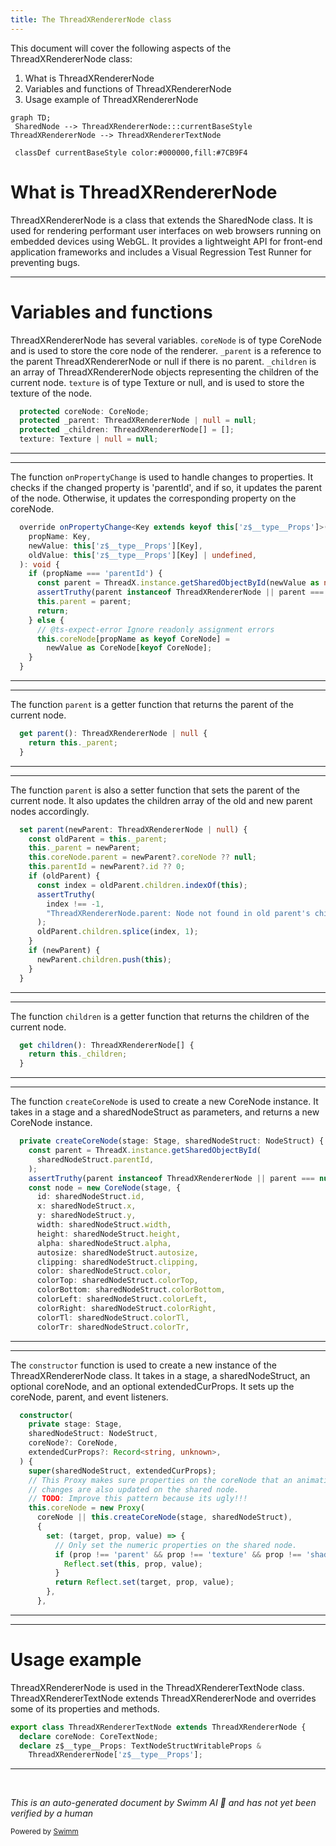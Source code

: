 ```yaml
---
title: The ThreadXRendererNode class
---
```

This document will cover the following aspects of the ThreadXRendererNode class:

1. What is ThreadXRendererNode
2. Variables and functions of ThreadXRendererNode
3. Usage example of ThreadXRendererNode

```mermaid
graph TD;
 SharedNode --> ThreadXRendererNode:::currentBaseStyle
ThreadXRendererNode --> ThreadXRendererTextNode

 classDef currentBaseStyle color:#000000,fill:#7CB9F4
```

# What is ThreadXRendererNode

ThreadXRendererNode is a class that extends the SharedNode class. It is used for rendering performant user interfaces on web browsers running on embedded devices using WebGL. It provides a lightweight API for front-end application frameworks and includes a Visual Regression Test Runner for preventing bugs.

<SwmSnippet path="/src/render-drivers/threadx/worker/ThreadXRendererNode.ts" line="40">

---

# Variables and functions

ThreadXRendererNode has several variables. `coreNode` is of type CoreNode and is used to store the core node of the renderer. `_parent` is a reference to the parent ThreadXRendererNode or null if there is no parent. `_children` is an array of ThreadXRendererNode objects representing the children of the current node. `texture` is of type Texture or null, and is used to store the texture of the node.

```typescript
  protected coreNode: CoreNode;
  protected _parent: ThreadXRendererNode | null = null;
  protected _children: ThreadXRendererNode[] = [];
  texture: Texture | null = null;
```

---

</SwmSnippet>

<SwmSnippet path="/src/render-drivers/threadx/worker/ThreadXRendererNode.ts" line="161">

---

The function `onPropertyChange` is used to handle changes to properties. It checks if the changed property is 'parentId', and if so, it updates the parent of the node. Otherwise, it updates the corresponding property on the coreNode.

```typescript
  override onPropertyChange<Key extends keyof this['z$__type__Props']>(
    propName: Key,
    newValue: this['z$__type__Props'][Key],
    oldValue: this['z$__type__Props'][Key] | undefined,
  ): void {
    if (propName === 'parentId') {
      const parent = ThreadX.instance.getSharedObjectById(newValue as number);
      assertTruthy(parent instanceof ThreadXRendererNode || parent === null);
      this.parent = parent;
      return;
    } else {
      // @ts-expect-error Ignore readonly assignment errors
      this.coreNode[propName as keyof CoreNode] =
        newValue as CoreNode[keyof CoreNode];
    }
  }
```

---

</SwmSnippet>

<SwmSnippet path="/src/render-drivers/threadx/worker/ThreadXRendererNode.ts" line="179">

---

The function `parent` is a getter function that returns the parent of the current node.

```typescript
  get parent(): ThreadXRendererNode | null {
    return this._parent;
  }
```

---

</SwmSnippet>

<SwmSnippet path="/src/render-drivers/threadx/worker/ThreadXRendererNode.ts" line="183">

---

The function `parent` is also a setter function that sets the parent of the current node. It also updates the children array of the old and new parent nodes accordingly.

```typescript
  set parent(newParent: ThreadXRendererNode | null) {
    const oldParent = this._parent;
    this._parent = newParent;
    this.coreNode.parent = newParent?.coreNode ?? null;
    this.parentId = newParent?.id ?? 0;
    if (oldParent) {
      const index = oldParent.children.indexOf(this);
      assertTruthy(
        index !== -1,
        "ThreadXRendererNode.parent: Node not found in old parent's children!",
      );
      oldParent.children.splice(index, 1);
    }
    if (newParent) {
      newParent.children.push(this);
    }
  }
```

---

</SwmSnippet>

<SwmSnippet path="/src/render-drivers/threadx/worker/ThreadXRendererNode.ts" line="201">

---

The function `children` is a getter function that returns the children of the current node.

```typescript
  get children(): ThreadXRendererNode[] {
    return this._children;
  }
```

---

</SwmSnippet>

<SwmSnippet path="/src/render-drivers/threadx/worker/ThreadXRendererNode.ts" line="206">

---

The function `createCoreNode` is used to create a new CoreNode instance. It takes in a stage and a sharedNodeStruct as parameters, and returns a new CoreNode instance.

```typescript
  private createCoreNode(stage: Stage, sharedNodeStruct: NodeStruct) {
    const parent = ThreadX.instance.getSharedObjectById(
      sharedNodeStruct.parentId,
    );
    assertTruthy(parent instanceof ThreadXRendererNode || parent === null);
    const node = new CoreNode(stage, {
      id: sharedNodeStruct.id,
      x: sharedNodeStruct.x,
      y: sharedNodeStruct.y,
      width: sharedNodeStruct.width,
      height: sharedNodeStruct.height,
      alpha: sharedNodeStruct.alpha,
      autosize: sharedNodeStruct.autosize,
      clipping: sharedNodeStruct.clipping,
      color: sharedNodeStruct.color,
      colorTop: sharedNodeStruct.colorTop,
      colorBottom: sharedNodeStruct.colorBottom,
      colorLeft: sharedNodeStruct.colorLeft,
      colorRight: sharedNodeStruct.colorRight,
      colorTl: sharedNodeStruct.colorTl,
      colorTr: sharedNodeStruct.colorTr,
```

---

</SwmSnippet>

<SwmSnippet path="/src/render-drivers/threadx/worker/ThreadXRendererNode.ts" line="47">

---

The `constructor` function is used to create a new instance of the ThreadXRendererNode class. It takes in a stage, a sharedNodeStruct, an optional coreNode, and an optional extendedCurProps. It sets up the coreNode, parent, and event listeners.

```typescript
  constructor(
    private stage: Stage,
    sharedNodeStruct: NodeStruct,
    coreNode?: CoreNode,
    extendedCurProps?: Record<string, unknown>,
  ) {
    super(sharedNodeStruct, extendedCurProps);
    // This Proxy makes sure properties on the coreNode that an animation
    // changes are also updated on the shared node.
    // TODO: Improve this pattern because its ugly!!!
    this.coreNode = new Proxy(
      coreNode || this.createCoreNode(stage, sharedNodeStruct),
      {
        set: (target, prop, value) => {
          // Only set the numeric properties on the shared node.
          if (prop !== 'parent' && prop !== 'texture' && prop !== 'shader') {
            Reflect.set(this, prop, value);
          }
          return Reflect.set(target, prop, value);
        },
      },
```

---

</SwmSnippet>

<SwmSnippet path="/src/render-drivers/threadx/worker/ThreadXRendererTextNode.ts" line="30">

---

# Usage example

ThreadXRendererNode is used in the ThreadXRendererTextNode class. ThreadXRendererTextNode extends ThreadXRendererNode and overrides some of its properties and methods.

```typescript
export class ThreadXRendererTextNode extends ThreadXRendererNode {
  declare coreNode: CoreTextNode;
  declare z$__type__Props: TextNodeStructWritableProps &
    ThreadXRendererNode['z$__type__Props'];
```

---

</SwmSnippet>

&nbsp;

*This is an auto-generated document by Swimm AI 🌊 and has not yet been verified by a human*

<SwmMeta version="3.0.0" repo-id="Z2l0aHViJTNBJTNBcmVuZGVyZXIlM0ElM0FTd2ltbS1EZW1v" repo-name="renderer" doc-type="class"><sup>Powered by [Swimm](/)</sup></SwmMeta>
